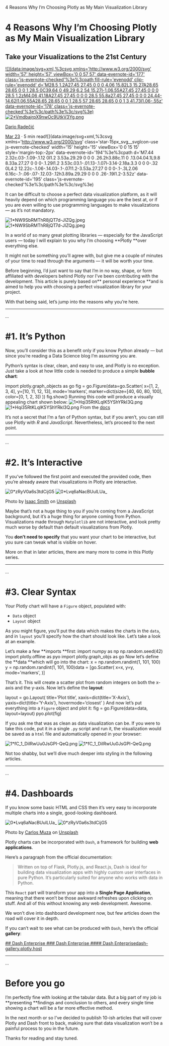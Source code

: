 4 Reasons Why I’m Choosing Plotly as My Main Visualization Library

# 4 Reasons Why I’m Choosing Plotly as My Main Visualization Library

## Take your Visualizations to the 21st Century

[ ![](data:image/svg+xml,%3csvg xmlns='http://www.w3.org/2000/svg' width='57' height='57' viewBox='0 0 57 57' data-evernote-id='177' class='js-evernote-checked'%3e%3cpath fill-rule='evenodd' clip-rule='evenodd' d='M28.5 1.2A27.45 27.45 0 0 0 4.06 15.82L3 15.27A28.65 28.65 0 0 1 28.5 0C39.64 0 49.29 6.2 54 15.27l-1.06.55A27.45 27.45 0 0 0 28.5 1.2zM4.06 41.18A27.45 27.45 0 0 0 28.5 55.8a27.45 27.45 0 0 0 24.44-14.62l1.06.55A28.65 28.65 0 0 1 28.5 57 28.65 28.65 0 0 1 3 41.73l1.06-.55z' data-evernote-id='178' class='js-evernote-checked'%3e%3c/path%3e%3c/svg%3e) ![2*VmdbajrpX9nwOc9UtkV3Yg.png](../_resources/2120e742685752023c6ded05626f9d07.png)](https://towardsdatascience.com/@radecicdario?source=post_page-----dc4a961a402f----------------------)

[Dario Radečić](https://towardsdatascience.com/@radecicdario?source=post_page-----dc4a961a402f----------------------)

[Mar 23](https://towardsdatascience.com/4-reasons-why-im-choosing-plotly-as-the-main-visualization-library-dc4a961a402f?source=post_page-----dc4a961a402f----------------------) · 5 min read![](data:image/svg+xml,%3csvg xmlns='http://www.w3.org/2000/svg' class='star-15px_svg__svgIcon-use js-evernote-checked' width='15' height='15' viewBox='0 0 15 15' style='margin-top:-2px' data-evernote-id='194'%3e%3cpath d='M7.44 2.32c.03-.1.09-.1.12 0l1.2 3.53a.29.29 0 0 0 .26.2h3.88c.11 0 .13.04.04.1L9.8 8.33a.27.27 0 0 0-.1.29l1.2 3.53c.03.1-.01.13-.1.07l-3.14-2.18a.3.3 0 0 0-.32 0L4.2 12.22c-.1.06-.14.03-.1-.07l1.2-3.53a.27.27 0 0 0-.1-.3L2.06 6.16c-.1-.06-.07-.12.03-.12h3.89a.29.29 0 0 0 .26-.19l1.2-3.52z' data-evernote-id='195' class='js-evernote-checked'%3e%3c/path%3e%3c/svg%3e)

It can be difficult to choose a perfect data visualization platform, as it will heavily depend on which programming language you are the best at, or if you are even willing to use programming languages to make visualizations — as it’s not mandatory.

![1*NW9SbRMThR8jQT7d-JIZQg.jpeg](../_resources/7551d592ac49c7312152fe789711d165.jpg)
![1*NW9SbRMThR8jQT7d-JIZQg.jpeg](../_resources/600aba3391d9dbd631a178282c753f9b.jpg)

In a world of so many great plotting libraries — especially for the JavaScript users — today I will explain to you why I’m choosing **Plotly **over everything else.

It might not be something you’ll agree with, but give me a couple of minutes of your time to read through the arguments — it will be worth your time.

Before beginning, I’d just want to say that I’m in no way, shape, or form affiliated with developers behind Plotly nor I’ve been contributing with the development. This article is purely based on** personal experience **and is aimed to help you with choosing a perfect visualization library for your project.

With that being said, let’s jump into the reasons why you’re here.

* * *

*...*

# #1. It’s Python

Now, you’ll consider this as a benefit only if you know Python already — but since you’re reading a Data Science blog I’m assuming you are.

Python’s syntax is clear, clean, and easy to use, and Plotly is no exception. Just take a look at how little code is needed to produce a simple **bubble chart**:

import plotly.graph_objects as go
fig = go.Figure(data=go.Scatter(
x=[1, 2, 3, 4],
y=[10, 11, 12, 13],
mode=’markers’,
marker=dict(size=[40, 60, 80, 100],
color=[0, 1, 2, 3])
))
fig.show()
Running this code will produce a visually appealing chart shown below:
![1*Hqi35RtKLqlK5YShYRkI3Q.png](../_resources/7fd47a981869475bdba43cb66ddfaabe.png)
![1*Hqi35RtKLqlK5YShYRkI3Q.png](../_resources/579cb5844a8ff3ebe154336f02fd0a03.png)
From the [docs](https://plot.ly/python/line-and-scatter/)

It’s not a secret that I’m a fan of Python syntax, but if you aren’t, you can still use Plotly with *R* and *JavaScript*. Nevertheless, let’s proceed to the next point.

* * *

*...*

# #2. It’s Interactive

If you’ve followed the first point and executed the provided code, then you’re already aware that visualizations in Plotly are interactive.

![0*zRyV0a6s3tdCijG5](../_resources/4f942093c61909bb1dcfffd25c266ced.jpg)
![0*Lvq6aNacBUulLUa_](../_resources/05163dca0e9e221c013548c231af6fdb.jpg)

Photo by [Isaac Smith](https://unsplash.com/@isaacmsmith?utm_source=medium&utm_medium=referral) on [Unsplash](https://unsplash.com/?utm_source=medium&utm_medium=referral)

Maybe that’s not a huge thing to you if you’re coming from a JavaScript background, but it’s a huge thing for anyone coming from Python. Visualizations made through `Matplotlib` are not interactive, and look pretty much worse by default than default visualizations from Plotly.

You **don’t need to specify** that you want your chart to be interactive, but you sure can tweak what is visible on hover.

More on that in later articles, there are many more to come in this Plotly series.

* * *

*...*

# #3. Clear Syntax

Your Plotly chart will have a `Figure` object, populated with:

- `Data` object
- `Layout` object

As you might figure, you’ll put the data which makes the charts in the `data`, and in `layout` you’ll specify how the chart should look like. Let’s take a look at an example.

Let’s make a few **imports **first:
import numpy as np
np.random.seed(42)
import plotly.offline as pyo
import plotly.graph_objs as go
Now let’s define the **data **which will go into the chart:
x = np.random.randint(1, 101, 100)
y = np.random.randint(1, 101, 100)data = [go.Scatter(
x=x,
y=y,
mode='markers',
)]

That’s it. This will create a scatter plot from random integers on both the x-axis and the y-axis. Now let’s define the **layout**:

layout = go.Layout(
title=’Plot title’,
xaxis=dict(title=’X-Axis’),
yaxis=dict(title=’Y-Axis’),
hovermode=’closest’
)
And now let’s put everything into a `Figure` object and plot it:
fig = go.Figure(data=data, layout=layout)
pyo.plot(fig)

If you ask me that was as clean as data visualization can be. If you were to take this code, put it in a single `.py` script and run it, the visualization would be saved as a `html` file and automatically opened in your browser:

![1*fC_1_DiIRwUu0JsGPI-QeQ.png](../_resources/f7a0195fb37607b7c02812ac43bebe68.png)
![1*fC_1_DiIRwUu0JsGPI-QeQ.png](../_resources/8151dddb6e724e26230ef1f74ae56c08.png)

Not too shabby, but we’ll dive much deeper into styling in the following articles.

* * *

*...*

# #4. Dashboards

If you know some basic HTML and CSS then it’s very easy to incorporate multiple charts into a single, good-looking dashboard.

![0*Lvq6aNacBUulLUa_](../_resources/3abe73f9ba5d15f91f22144a3afadf9a.jpg)
![0*zRyV0a6s3tdCijG5](../_resources/2a0fac6404ff7175b631f351e018560d.jpg)

Photo by [Carlos Muza](https://unsplash.com/@kmuza?utm_source=medium&utm_medium=referral) on [Unsplash](https://unsplash.com/?utm_source=medium&utm_medium=referral)

Plotly charts can be incorporated with `Dash`, a framework for building **web applications**.

Here’s a paragraph from the official documentation:

> Written on top of Flask, Plotly.js, and React.js, Dash is ideal for building data visualization apps with highly custom user interfaces in pure Python. It’s particularly suited for anyone who works with data in Python.

This `React` part will transform your app into a **Single Page Application**, meaning that there won’t be those awkward refreshes upon clicking on stuff. And all of this without knowing any web development. Awesome.

We won’t dive into dashboard development now, but few articles down the road will cover it in depth.

If you can’t wait to see what can be produced with `Dash`, here’s the official **gallery**:

[ ## Dash Enterprise   ### Dash Enterprise    #### Dash Enterprisedash-gallery.plotly.host](https://dash-gallery.plotly.host/Portal/)

* * *

*...*

# Before you go

I’m perfectly fine with looking at the tabular data. But a big part of my job is **presenting **findings and conclusion to others, and every single time showing a chart will be a far more effective method.

In the next month or so I’ve decided to publish 10-ish articles that will cover Plotly and Dash front to back, making sure that data visualization won’t be a painful process to you in the future.

Thanks for reading and stay tuned.